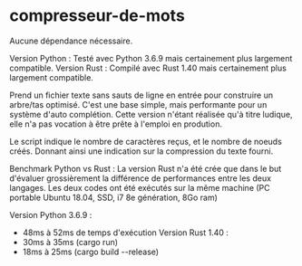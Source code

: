 # compresseur-de-mots

Aucune dépendance nécessaire.

Version Python : Testé avec Python 3.6.9 mais certainement plus largement compatible.
Version Rust : Compilé avec Rust 1.40 mais certainement plus largement compatible.

Prend un fichier texte sans sauts de ligne en entrée pour construire un arbre/tas optimisé.
C'est une base simple, mais performante pour un système d'auto complétion.
Cette version n'étant réalisée qu'à titre ludique, elle n'a pas vocation à être prête à l'emploi en prodution.

Le script indique le nombre de caractères reçus, et le nombre de noeuds créés.
Donnant ainsi une indication sur la compression du texte fourni.

Benchmark Python vs Rust :
La version Rust n'a été crée que dans le but d'évaluer grossièrement la différence de performances entre les deux langages.
Les deux codes ont été exécutés sur la même machine (PC portable Ubuntu 18.04, SSD, i7 8e génération, 8Go ram)

Version Python 3.6.9 : 
  - 48ms à 52ms de temps d'exécution
Version Rust 1.40 : 
  - 30ms à 35ms (cargo run)
  - 18ms à 25ms (cargo build --release)
